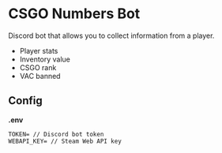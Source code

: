 # CSGO Numbers Bot

Discord bot that allows you to collect information from a player.

- Player stats
- Inventory value
- CSGO rank
- VAC banned

## Config

**.env**

```shell
TOKEN= // Discord bot token
WEBAPI_KEY= // Steam Web API key
```